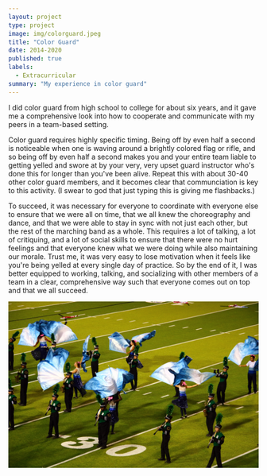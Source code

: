 ```yaml
---
layout: project
type: project
image: img/colorguard.jpeg
title: "Color Guard"
date: 2014-2020
published: true
labels:
  - Extracurricular
summary: "My experience in color guard"
---
```


I did color guard from high school to college for about six years, and it gave me a comprehensive look into how to cooperate and communicate with my peers in a team-based setting. 

Color guard requires highly specific timing. Being off by even half a second is noticeable when one is waving around a brightly colored flag or rifle, and so being off by even half a second makes you and your entire team liable to getting yelled and swore at by your very, very upset guard instructor who's done this for longer than you've been alive. Repeat this with about 30-40 other color guard members, and it becomes clear that communciation is key to this activity. (I swear to god that just typing this is giving me flashbacks.)

To succeed, it was necessary for everyone to coordinate with everyone else to ensure that we were all on time, that we all knew the choreography and dance, and that we were able to stay in sync with not just each other, but the rest of the marching band as a whole. This requires a lot of talking, a lot of critiquing, and a lot of social skills to ensure that there were no hurt feelings and that everyone knew what we were doing while also maintaining our morale. Trust me, it was very easy to lose motivation when it feels like you're being yelled at every single day of practice. So by the end of it, I was better equipped to working, talking, and socializing with other members of a team in a clear, comprehensive way such that everyone comes out on top and that we all succeed.

<img class="img-fluid" src="../img/projects/colorguard/flags.jpeg">
